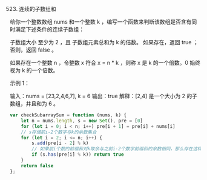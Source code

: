 523. 连续的子数组和

给你一个整数数组 nums 和一个整数 k ，编写一个函数来判断该数组是否含有同时满足下述条件的连续子数组：

子数组大小 至少为 2 ，且
子数组元素总和为 k 的倍数。
如果存在，返回 true ；否则，返回 false 。

如果存在一个整数 n ，令整数 x 符合 x = n * k ，则称 x 是 k 的一个倍数。0 始终视为 k 的一个倍数。

 

示例 1：

输入：nums = [23,2,4,6,7], k = 6
输出：true
解释：[2,4] 是一个大小为 2 的子数组，并且和为 6 。

```js
var checkSubarraySum = function (nums, k) {
    let n = nums.length, s = new Set(), pre = [0]
    for (let i = 0; i < n; i++) pre[i + 1] = pre[i] + nums[i]
    // s存储前i-2个数字与k的余数集合
    for (let i = 2; i <= n; i++) {
        s.add(pre[i - 2] % k)
        // 如果前i个数的前缀和对k取余与之前i-2个数字前缀和的余数相同，那么存在这样的子数组
        if (s.has(pre[i] % k)) return true
    }
    return false
};
